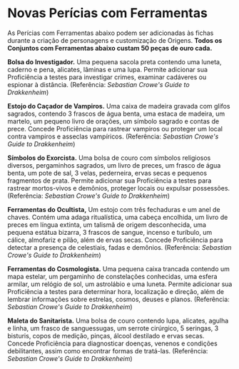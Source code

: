 # Novas Perícias com Ferramentas

As Perícias com Ferramentas abaixo podem ser adicionadas às fichas durante a criação de personagens e customização de Origens. 
**Todos os Conjuntos com Ferramentas abaixo custam 50 peças de ouro cada.**

**Bolsa do Investigador.** Uma pequena sacola preta contendo uma luneta, caderno e pena, alicates, lâminas e uma lupa.
Permite adicionar sua Proficiência a testes para investigar crimes, examinar cadáveres ou espionar à distância.
(Referência: *Sebastian Crowe's Guide to Drakkenheim*)

**Estojo do Caçador de Vampiros.** Uma caixa de madeira gravada com glifos sagrados, contendo 3 frascos de água benta, uma estaca de madeira, um martelo, um pequeno livro de orações, um símbolo sagrado e contas de prece.
Concede Proficiência para rastrear vampiros ou proteger um local contra vampiros e asseclas vampíricos.
(Referência: *Sebastian Crowe's Guide to Drakkenheim*)

**Símbolos do Exorcista.** Uma bolsa de couro com símbolos religiosos diversos, pergaminhos sagrados, um livro de preces, um frasco de água benta, um pote de sal, 3 velas, pederneira, ervas secas e pequenos fragmentos de prata.
Permite adicionar sua Proficiência a testes para rastrear mortos-vivos e demônios, proteger locais ou expulsar possessões.
(Referência: *Sebastian Crowe's Guide to Drakkenheim*)

**Ferramentas do Ocultista,** Um estojo com três fechaduras e um anel de chaves. Contém uma adaga ritualística, uma cabeça encolhida, um livro de preces em língua extinta, um talismã de origem desconhecida, uma pequena estátua bizarra, 3 frascos de sangue, incenso e turíbulo, um cálice, almofariz e pilão, além de ervas secas.
Concede Proficiência para detectar a presença de celestiais, fadas e demônios.
(Referência: *Sebastian Crowe's Guide to Drakkenheim*)

**Ferramentas do Cosmologista.** Uma pequena caixa trancada contendo um mapa estelar, um pergaminho de constelações conhecidas, uma esfera armilar, um relógio de sol, um astrolábio e uma luneta.
Permite adicionar sua Proficiência a testes para determinar hora, localização e direção, além de lembrar informações sobre estrelas, cosmos, deuses e planos.
(Referência: *Sebastian Crowe's Guide to Drakkenheim*)

**Maleta do Sanitarista.** Uma bolsa de couro contendo lupa, alicates, agulha e linha, um frasco de sanguessugas, um serrote cirúrgico, 5 seringas, 3 bisturis, copos de medição, pinças, álcool destilado e ervas secas.
Concede Proficiência para diagnosticar doenças, venenos e condições debilitantes, assim como encontrar formas de tratá-las.
(Referência: *Sebastian Crowe's Guide to Drakkenheim*)
